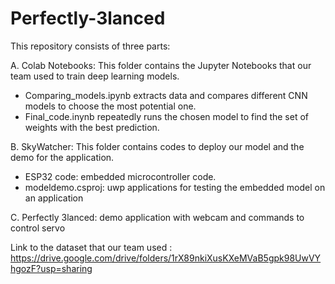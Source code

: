 # Perfectly-3lanced

This repository consists of three parts: 

A. Colab Notebooks: This folder contains the Jupyter Notebooks that our team used to train deep learning models. 
- Comparing_models.ipynb extracts data and compares different CNN models to choose the most potential one. 
- Final_code.inynb repeatedly runs the chosen model to find the set of weights with the best prediction.

B. SkyWatcher: This folder contains codes to deploy our model and the demo for the application. 
- ESP32 code: embedded microcontroller code. 
- modeldemo.csproj: uwp applications for testing the embedded model on an application

C. Perfectly 3lanced: demo application with webcam and commands to control servo

Link to the dataset that our team used : https://drive.google.com/drive/folders/1rX89nkiXusKXeMVaB5gpk98UwVYhgozF?usp=sharing 
